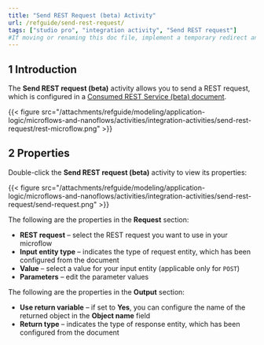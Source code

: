 ```yaml
---
title: "Send REST Request (beta) Activity"
url: /refguide/send-rest-request/
tags: ["studio pro", "integration activity", "Send REST request"]
#If moving or renaming this doc file, implement a temporary redirect and let the respective team know they should update the URL in the product. See Mapping to Products for more details.
---
```


## 1 Introduction

The **Send REST request (beta)** activity allows you to send a REST request, which is configured in a [Consumed REST Service (beta) document](/refguide/consumed-rest-services-beta/).

{{< figure src="/attachments/refguide/modeling/application-logic/microflows-and-nanoflows/activities/integration-activities/send-rest-request/rest-microflow.png" >}}

## 2 Properties 

Double-click the **Send REST request (beta)** activity to view its properties:

{{< figure src="/attachments/refguide/modeling/application-logic/microflows-and-nanoflows/activities/integration-activities/send-rest-request/send-request.png" >}}

The following are the properties in the **Request** section:

* **REST request** – select the REST request you want to use in your microflow
* **Input entity type** – indicates the type of request entity, which has been configured from the document
* **Value** – select a value for your input entity (applicable only for `POST`)
* **Parameters** – edit the parameter values

The following are the properties in the **Output** section:

* **Use return variable** – if set to **Yes**, you can configure the name of the returned object in the **Object name** field 
* **Return type** – indicates the type of response entity, which has been configured from the document 
